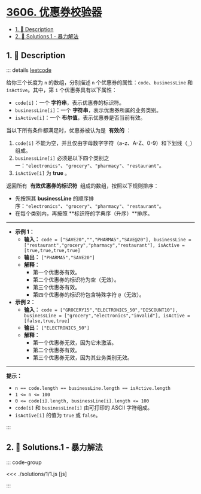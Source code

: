 # [3606. 优惠券校验器](https://github.com/Tdahuyou/TNotes.leetcode/tree/main/notes/3606.%20%E4%BC%98%E6%83%A0%E5%88%B8%E6%A0%A1%E9%AA%8C%E5%99%A8)

<!-- region:toc -->

- [1. 📝 Description](#1--description)
- [2. 🎯 Solutions.1 - 暴力解法](#2--solutions1---暴力解法)

<!-- endregion:toc -->

## 1. 📝 Description

::: details [leetcode](https://leetcode.cn/problems/coupon-code-validator/)

给你三个长度为 `n` 的数组，分别描述 `n` 个优惠券的属性：`code`、`businessLine` 和 `isActive`。其中，第 `i` 个优惠券具有以下属性：

- `code[i]`：一个 **字符串**，表示优惠券的标识符。
- `businessLine[i]`：一个 **字符串**，表示优惠券所属的业务类别。
- `isActive[i]`：一个 **布尔值**，表示优惠券是否当前有效。

当以下所有条件都满足时，优惠券被认为是  **有效的** ：

1. `code[i]` 不能为空，并且仅由字母数字字符（a-z、A-Z、0-9）和下划线（`_`）组成。
2. `businessLine[i]` 必须是以下四个类别之一：`"electronics"`、`"grocery"`、`"pharmacy"`、`"restaurant"`。
3. `isActive[i]` 为 **true** 。

返回所有  **有效优惠券的标识符**  组成的数组，按照以下规则排序：

- 先按照其 **businessLine** 的顺序排序：`"electronics"`、`"grocery"`、`"pharmacy"`、`"restaurant"`。
- 在每个类别内，再按照 **标识符的字典序（升序）**排序。

---

- **示例 1：**
  - **输入：** `code = ["SAVE20","","PHARMA5","SAVE@20"], businessLine = ["restaurant","grocery","pharmacy","restaurant"], isActive = [true,true,true,true]`
  - **输出：** `["PHARMA5","SAVE20"]`
  - **解释：**
    - 第一个优惠券有效。
    - 第二个优惠券的标识符为空（无效）。
    - 第三个优惠券有效。
    - 第四个优惠券的标识符包含特殊字符 `@`（无效）。
- **示例 2：**
  - **输入：** `code = ["GROCERY15","ELECTRONICS_50","DISCOUNT10"], businessLine = ["grocery","electronics","invalid"], isActive = [false,true,true]`
  - **输出：** `["ELECTRONICS_50"]`
  - **解释：**
    - 第一个优惠券无效，因为它未激活。
    - 第二个优惠券有效。
    - 第三个优惠券无效，因为其业务类别无效。

---

**提示：**

- `n == code.length == businessLine.length == isActive.length`
- `1 <= n <= 100`
- `0 <= code[i].length, businessLine[i].length <= 100`
- `code[i]` 和 `businessLine[i]` 由可打印的 ASCII 字符组成。
- `isActive[i]` 的值为 `true` 或 `false`。

:::

## 2. 🎯 Solutions.1 - 暴力解法

::: code-group

<<< ./solutions/1/1.js [js]

:::

